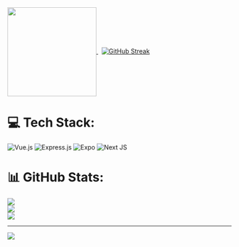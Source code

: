 <a href="https://github.com/russssl">
  <img height=200 align="center" src="https://github-readme-stats-russssls-projects.vercel.app/api?username=russssl&theme=transparent&show=prs_merged&show_icons=true&icon_color=2d8c4e&rank_icon=percentile" />
</a>
&nbsp;
<a href="https://github.com/russssl"><img src="https://streak-stats.demolab.com?user=russssl&theme=vision-friendly-dark&exclude_days=Sun%2CSat&card_width=300&ring=7A64EB&currStreakLabel=7A64EB&excludeDaysLabel=7A64EB&sideLabels=7A64EB&sideNums=7A64EB&stroke=000000" alt="GitHub Streak"/></a>


# 💻 Tech Stack:
![Vue.js](https://img.shields.io/badge/vue.js-%2335495e.svg?style=for-the-badge&logo=vuedotjs&logoColor=%234FC08D) ![Express.js](https://img.shields.io/badge/express.js-%23404d59.svg?style=for-the-badge&logo=express&logoColor=%2361DAFB) ![Expo](https://img.shields.io/badge/expo-1C1E24?style=for-the-badge&logo=expo&logoColor=#D04A37) ![Next JS](https://img.shields.io/badge/Next-black?style=for-the-badge&logo=next.js&logoColor=white)
# 📊 GitHub Stats:
![](https://github-readme-stats-russssls-projects.vercel.app/api?username=russssl&theme=transparent&show=prs_merged&show_icons=true&icon_color=2d8c4e&rank_icon=percentile)<br/>
![](https://nirzak-streak-stats.vercel.app/?user=russssl&theme=dark&hide_border=false)<br/>
![](https://github-readme-stats.vercel.app/api/top-langs/?username=russssl&theme=dark&hide_border=false&include_all_commits=true&count_private=true&layout=compact)

---
[![](https://visitcount.itsvg.in/api?id=russssl&icon=0&color=0)](https://visitcount.itsvg.in)

<!-- Proudly created with GPRM ( https://gprm.itsvg.in ) -->

